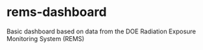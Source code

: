 # rems-dashboard
Basic dashboard based on data from the DOE Radiation Exposure Monitoring System (REMS)
